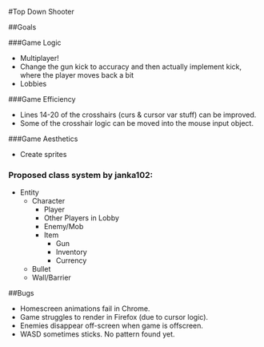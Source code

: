 #Top Down Shooter

##Goals

###Game Logic
- Multiplayer!
- Change the gun kick to accuracy and then actually implement kick, where the player moves back a bit
- Lobbies

###Game Efficiency
- Lines 14-20 of the crosshairs (curs & cursor var stuff) can be improved.
- Some of the crosshair logic can be moved into the mouse input object.

###Game Aesthetics
- Create sprites

### Proposed class system by janka102:
 - Entity
    - Character
        - Player
        - Other Players in Lobby
        - Enemy/Mob
	    - Item
	        - Gun
	        - Inventory
	        - Currency
    - Bullet
    - Wall/Barrier

##Bugs
- Homescreen animations fail in Chrome.
- Game struggles to render in Firefox (due to cursor logic).
- Enemies disappear off-screen when game is offscreen.
- WASD sometimes sticks. No pattern found yet.